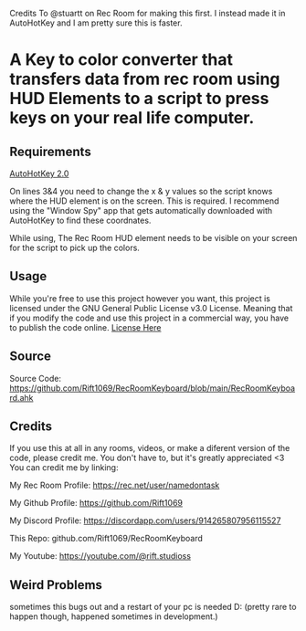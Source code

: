 Credits To @stuartt on Rec Room for making this first. I instead made it in AutoHotKey and I am pretty sure this is faster.
# A Key to color converter that transfers data from rec room using HUD Elements to a script to press keys on your real life computer.
## Requirements 
[AutoHotKey 2.0](https://autohotkey.com/)

On lines 3&4 you need to change the x & y values so the script knows where the HUD element is on the screen. This is required. I recommend using the "Window Spy" app that gets automatically downloaded with AutoHotKey to find these coordnates.

While using, The Rec Room HUD element needs to be visible on your screen for the script to pick up the colors.

## Usage 
While you're free to use this project however you want, this project is licensed under the GNU General Public License v3.0 License.
Meaning that if you modify the code and use this project in a commercial way, you have to publish the code online. [License Here](https://github.com/Rift1069/RecRoomKeyboard/blob/main/LICENSE)

## Source
Source Code: https://github.com/Rift1069/RecRoomKeyboard/blob/main/RecRoomKeyboard.ahk

## Credits
If you use this at all in any rooms, videos, or make a diferent version of the code, please credit me. You don't have to, but it's greatly appreciated <3
You can credit me by linking:

My Rec Room Profile: https://rec.net/user/namedontask

My Github Profile: https://github.com/Rift1069

My Discord Profile: https://discordapp.com/users/914265807956115527

This Repo: github.com/Rift1069/RecRoomKeyboard

My Youtube: https://youtube.com/@rift.studioss

## Weird Problems
sometimes this bugs out and a restart of your pc is needed D: (pretty rare to happen though, happened sometimes in development.)
